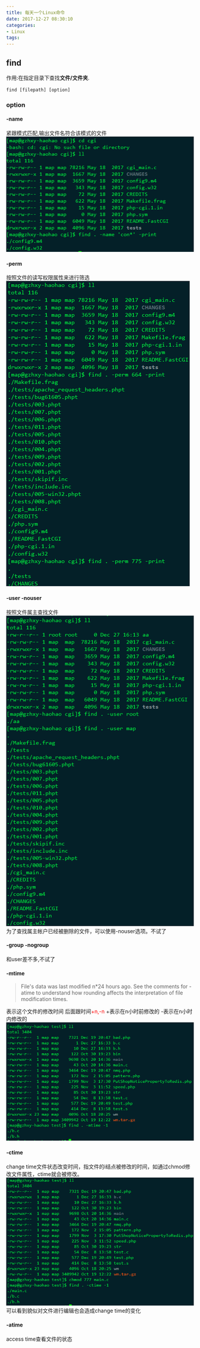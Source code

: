 ```yaml
---
title: 每天一个Linux命令
date: 2017-12-27 08:30:10
categories: 
- Linux
tags:
---
```


## find
作用:在指定目录下查找**文件/文件夹**.
```shell
find [filepath] [option]
```
### option
#### -name
紧跟模式匹配,输出文件名符合该模式的文件
![-name](/uploads/每天一个Linux命令/find-name.png)
#### -perm
按照文件的读写权限属性来进行筛选
![-name](/uploads/每天一个Linux命令/find-perm.png)
#### -user -nouser
按照文件属主查找文件
![-name](/uploads/每天一个Linux命令/find-user.png)
为了查找属主帐户已经被删除的文件，可以使用-nouser选项。不试了

#### -group -nogroup
和user差不多,不试了
#### -mtime
>File's data was last modified n*24 hours ago.  See the comments for  -atime  to  understand how rounding affects the interpretation of file modification times.

表示这个文件的修改时间 后面跟时间<font color=red>+n,-n</font> 
+表示在n小时前修改的
-表示在n小时内修改的
![-name](/uploads/每天一个Linux命令/find-mtime.png)

#### -ctime
change time文件状态改变时间，指文件的i结点被修改的时间，如通过chmod修改文件属性，ctime就会被修改。
![-name](/uploads/每天一个Linux命令/find-ctime.png)
可以看到貌似对文件进行编辑也会造成change time的变化

#### -atime
access time查看文件的状态
